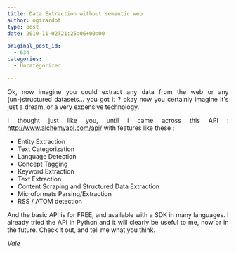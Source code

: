 ```yaml
---
title: Data Extraction without semantic web
author: ogirardot
type: post
date: 2010-11-02T21:25:06+00:00

original_post_id:
  - 634
categories:
  - Uncategorized

---
```

<!--more-->
<p style="text-align:justify;">
  Ok, now imagine you could extract any data from the web or any (un-)structured datasets... you got it ? okay now you certainly imagine it's just a dream, or a very expensive technology.
</p>

<p style="text-align:justify;">
  I thought just like you, until i came across this API : <a title="AlchemyAPI" href="http://www.alchemyapi.com/api/" target="_blank">http://www.alchemyapi.com/api/</a> with features like these :
</p>

  * Entity Extraction
  * Text Categorization
  * Language Detection
  * Concept Tagging
  * Keyword Extraction
  * Text Extraction
  * Content Scraping and Structured Data Extraction
  * Microformats Parsing/Extraction
  * RSS / ATOM detection

<p style="text-align:justify;">
  And the basic API is for FREE, and available with a SDK in many languages. I already tried the API in Python and it will clearly be useful to me, now or in the future. Check it out, and tell me what you think.
</p>

<p style="text-align:justify;">
  <em>Vale</em>
</p>
